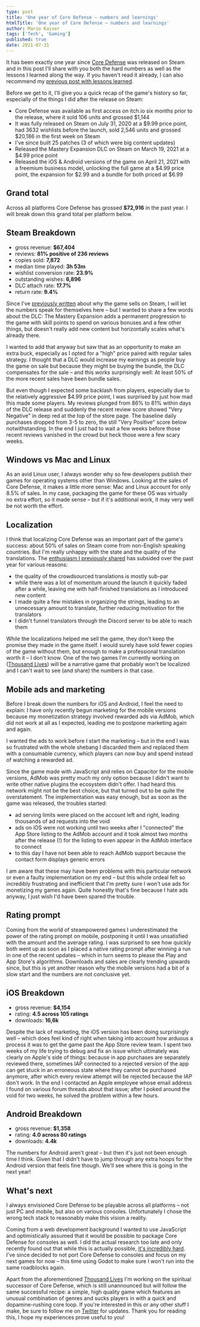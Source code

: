 ```yaml
---
type: post
title: 'One year of Core Defense – numbers and learnings'
htmlTitle: 'One year of Core Defense – numbers and learnings'
author: Mario Kaiser
tags: ['Tech', 'Gaming']
published: true
date: 2021-07-31
---
```


It has been exactly one year since [Core Defense](https://coredefense.ehmprah.com/) was released on Steam and in this post I'll share with you both the hard numbers as well as the lessons I learned along the way. If you haven't read it already, I can also recommend my [previous post with lessons learned](/f/how-make-successful-indie-game.html).

Before we get to it, I'll give you a quick recap of the game's history so far, especially of the things I did after the release on Steam:

- Core Defense was available as first access on itch.io six months prior to the release, where it sold 106 units and grossed $1,144
- It was fully released on Steam on July 31, 2020 at a $9.99 price point, had 3632 wishlists before the launch, sold 2,546 units and grossed $20,186 in the first week on Steam
- I've since built 25 patches (3 of which were big content updates)
- Released the Mastery Expansion DLC on Steam on March 19, 2021 at a $4.99 price point
- Released the iOS & Android versions of the game on April 21, 2021 with a freemium business model, unlocking the full game at a $4.99 price point, the expansion for $2.99 and a bundle for both priced at $6.99

## Grand total

Across all platforms Core Defense has grossed **$72,916** in the past year. I will break down this grand total per platform below.

## Steam Breakdown

- gross revenue: **$67,404**
- reviews: **81% positive of 236 reviews**
- copies sold: **7,872**
- median time played: **3h 53m**
- wishlist conversion rate: **23.9%**
- outstanding wishes: **6,896**
- DLC attach rate: **17.7%**
- return rate: **9.4%**

Since I've [previously written](/f/how-make-successful-indie-game.html) about why the game sells on Steam, I will let the numbers speak for themselves here – but I wanted to share a few words about the DLC: The Mastery Expansion adds a permanent progression to the game with skill points to spend on various bonuses and a few other things, but doesn't really add new content but horizontally scales what's already there.

I wanted to add that anyway but saw that as an opportunity to make an extra buck, especially as I opted for a "high" price paired with regular sales strategy. I thought that a DLC would increase my earnings as people buy the game on sale but because they might be buying the bundle, the DLC compensates for the sale – and this works surprisingly well: At least 50% of the more recent sales have been bundle sales.

But even though I expected some backlash from players, especially due to the relatively aggressive $4.99 price point, I was surprised by just how mad this made some players. My reviews plunged from 86% to 81% within days of the DLC release and suddenly the recent review score showed "Very Negative" in deep red at the top of the store page. The baseline daily purchases dropped from 3-5 to zero, the still "Very Positive" score below notwithstanding. In the end I just had to wait a few weeks before those recent reviews vanished in the crowd but heck those were a few scary weeks.

## Windows vs Mac and Linux

As an avid Linux user, I always wonder why so few developers publish their games for operating systems other than Windows. Looking at the sales of Core Defense, it makes a little more sense: Mac and Linux account for only 8.5% of sales. In my case, packaging the game for these OS was virtually no extra effort, so it made sense – but if it's additional work, it may very well be not worth the effort.

## Localization

I think that localizing Core Defense was an important part of the game's success: about 50% of sales on Steam come from non-English speaking countries. But I'm really unhappy with the state and the quality of the translations. The [enthusiasm I previously shared](/f/how-make-successful-indie-game.html) has subsided over the past year for various reasons:

- the quality of the crowdsourced translations is mostly sub-par
- while there was a lot of momentum around the launch it quickly faded after a while, leaving me with half-finished translations as I introduced new content
- I made quite a few mistakes in organizing the strings, leading to an unnecessary amount to translate, further reducing motivation for the translators
- I didn't funnel translators through the Discord server to be able to reach them

While the localizations helped me sell the game, they don't keep the promise they made in the game itself. I would surely have sold fewer copies of the game without them, but enough to make a professional translation worth it – I don't know. One of the two games I'm currently working on ([Thousand Lives](https://thousandlives.ehmprah.com/)) will be a narrative game that probably won't be localized and I can't wait to see (and share) the numbers in that case.

## Mobile ads and marketing

Before I break down the numbers for iOS and Android, I feel the need to explain: I have only recently begun marketing for the mobile versions because my monetization strategy involved rewarded ads via AdMob, which did not work at all as I expected, leading me to postpone marketing again and again.

I wanted the ads to work before I start the marketing – but in the end I was so frustrated with the whole shebang I discarded them and replaced them with a consumable currency, which players can now buy and spend instead of watching a rewarded ad.

Since the game made with JavaScript and relies on Capacitor for the mobile versions, AdMob was pretty much my only option because I didn't want to write other native plugins the ecosystem didn't offer. I had heard this network might not be the best choice, but that turned out to be quite the overstatement. The implementation was easy enough, but as soon as the game was released, the troubles started:

- ad serving limits were placed on the account left and right, leading thousands of ad requests into the void
- ads on iOS were not working until two weeks after I "connected" the App Store listing to the AdMob account and it took almost two months after the release (!) for the listing to even appear in the AdMob interface to connect
- to this day I have not been able to reach AdMob support because the contact form displays generic errors

I am aware that these may have been problems with this particular network or even a faulty implementation on my end – but this whole ordeal felt so incredibly frustrating  and inefficient that I'm pretty sure I won't use ads for monetizing my games again. Quite honestly that's fine because I hate ads anyway, I just wish I'd have been spared the trouble.

## Rating prompt

Coming from the world of steampowered games I underestimated the power of the rating prompt on mobile, postponing it until I was unsatisfied with the amount and the average rating. I was surprised to see how quickly both went up as soon as I placed a native rating prompt after winning a run in one of the recent updates – which in turn seems to please the Play and App Store's algorithms. Downloads and sales are clearly trending upwards since, but this is yet another reason why the mobile versions had a bit of a slow start and the numbers are not conclusive yet.

## iOS Breakdown

- gross revenue: **$4,154**
- rating: **4.5 across 105 ratings**
- downloads: **16,6k**

Despite the lack of marketing, the iOS version has been doing surprisingly well – which does feel kind of right when taking into account how arduous a process it was to get the game past the App Store review team. I spent two weeks of my life trying to debug and fix an issue which ultimately was clearly on Apple's side of things: because in app purchases are separately reviewed there, sometimes IAP connected to a rejected version of the app can get stuck in an erroneous state where they cannot be purchased anymore, after which every review attempt will be rejected because the IAP don't work. In the end I contacted an Apple employee whose email address I found on various forum threads about that issue; after I poked around the void for two weeks, he solved the problem within a few hours.

## Android Breakdown

- gross revenue: **$1,358**
- rating: **4.0 across 80 ratings**
- downloads: **4.4k**

The numbers for Android aren't great – but then it's just not been enough time I think. Given that I didn't have to jump through any extra hoops for the Android version that feels fine though. We'll see where this is going in the next year!

## What's next

I always envisioned Core Defense to be playable across all platforms – not just PC and mobile, but also on various consoles. Unfortunately I chose the wrong tech stack to reasonably make this vision a reality.

Coming from a web development background I wanted to use JavaScript and optimistically assumed that it would be possible to package Core Defense for consoles as well. I did the actual research too late and only recently found out that while this is actually possible, [it's incredibly hard](/f/multi-platform-games-javascript.html). I've since decided to not port Core Defense to consoles and focus on my next games for now – this time using Godot to make sure I won't run into the same roadblocks again.

Apart from the aforementioned [Thousand Lives](https://thousandlives.ehmprah.com/) I'm working on the spiritual successor of Core Defense, which is still unannounced but will follow the same successful recipe: a simple, high quality game which features an unusual combination of genres and sucks players in with a quick and dopamine-rushing core loop. If you're interested in this or any other stuff I make, be sure to follow me on [Twitter](https://twitter.com/ehmprah) for updates. Thank you for reading this, I hope my experiences prove useful to you!

<img src="https://vg09.met.vgwort.de/na/2f2dd17160214d0c884d613f3d2251e7" width="1" height="1" alt="">
